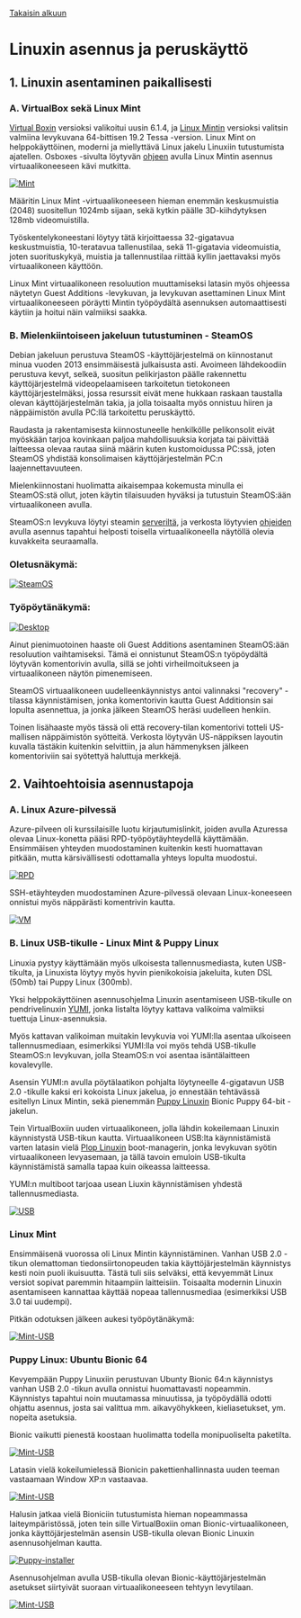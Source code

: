 [Takaisin alkuun](../../../README.md)

# Linuxin asennus ja peruskäyttö

## 1. Linuxin asentaminen paikallisesti

### A. VirtualBox sekä Linux Mint

[Virtual Boxin](https://www.virtualbox.org/wiki/Downloads) versioksi valikoitui uusin 6.1.4, ja [Linux Mintin](https://www.osboxes.org/linux-mint/) versioksi valitsin valmiina levykuvana 64-bittisen 19.2 Tessa -version. Linux Mint on helppokäyttöinen, moderni ja miellyttävä Linux jakelu Linuxiin tutustumista ajatellen. Osboxes -sivulta löytyvän [ohjeen](https://www.osboxes.org/guide/) avulla Linux Mintin asennus virtuaalikoneeseen kävi mutkitta.

[![Mint](https://raw.githubusercontent.com/tuuchen/Linux-E9955-2020/master/src/materiaali/Mint.PNG)](https://raw.githubusercontent.com/tuuchen/Linux-E9955-2020/master/src/materiaali/Mint.PNG)

Määritin Linux Mint -virtuaalikoneeseen hieman enemmän keskusmuistia (2048) suositellun 1024mb sijaan, sekä kytkin päälle 3D-kiihdytyksen 128mb videomuistilla.

Työskentelykoneestani löytyy tätä kirjoittaessa 32-gigatavua keskustmuistia, 10-teratavua tallenustilaa, sekä 11-gigatavia videomuistia, joten suorituskykyä, muistia ja tallennustilaa riittää kyllin jaettavaksi myös virtuaalikoneen käyttöön.

Linux Mint virtuaalikoneen resoluution muuttamiseksi latasin myös ohjeessa näytetyn Guest Additions -levykuvan, ja levykuvan asettaminen Linux Mint virtuaalikoneeseen pöräytti Mintin työpöydältä asennuksen automaattisesti käytiin ja hoitui näin valmiiksi saakka.

### B. Mielenkiintoiseen jakeluun tutustuminen - SteamOS

Debian jakeluun perustuva SteamOS -käyttöjärjestelmä on kiinnostanut minua vuoden 2013 ensimmäisestä julkaisusta asti. Avoimeen lähdekoodiin perustuva kevyt, selkeä, suositun pelikirjaston päälle rakennettu käyttöjärjestelmä videopelaamiseen tarkoitetun tietokoneen käyttöjärjestelmäksi, jossa resurssit eivät mene hukkaan raskaan taustalla olevan käyttöjärjestelmän takia, ja jolla toisaalta myös onnistuu hiiren ja näppäimistön avulla PC:llä tarkoitettu peruskäyttö.

Raudasta ja rakentamisesta kiinnostuneelle henkilkölle pelikonsolit eivät myöskään tarjoa kovinkaan paljoa mahdollisuuksia korjata tai päivittää laitteessa olevaa rautaa siinä määrin kuten kustomoidussa PC:ssä, joten SteamOS yhdistää konsolimaisen käyttöjärjestelmän PC:n laajennettavuuteen.

Mielenkiinnostani huolimatta aikaisempaa kokemusta minulla ei SteamOS:stä ollut, joten käytin tilaisuuden hyväksi ja tutustuin SteamOS:ään virtuaalikoneen avulla.

SteamOS:n levykuva löytyi steamin [serveriltä](http://repo.steampowered.com/download/), ja verkosta löytyvien [ohjeiden](https://www.dedoimedo.com/computers/steamos-virtualbox.html) avulla asennus tapahtui helposti toisella virtuaalikoneella näytöllä olevia kuvakkeita seuraamalla.

### Oletusnäkymä:

[![SteamOS](https://raw.githubusercontent.com/tuuchen/Linux-E9955-2020/master/src/materiaali/SteamOS.PNG)](https://raw.githubusercontent.com/tuuchen/Linux-E9955-2020/master/src/materiaali/SteamOS.PNG)

### Työpöytänäkymä:

[![Desktop](https://raw.githubusercontent.com/tuuchen/Linux-E9955-2020/master/src/materiaali/SteamOS_Desktop.PNG)](https://raw.githubusercontent.com/tuuchen/Linux-E9955-2020/master/src/materiaali/SteamOS_Desktop.PNG)

Ainut pienimuotoinen haaste oli Guest Additions asentaminen SteamOS:ään resoluution vaihtamiseksi. Tämä ei onnistunut SteamOS:n työpöydältä löytyvän komentorivin avulla, sillä se johti virheilmoitukseen ja virtuaalikoneen näytön pimenemiseen.

SteamOS virtuaalikoneen uudelleenkäynnistys antoi valinnaksi "recovery" -tilassa käynnistämisen, jonka komentorivin kautta Guest Additionsin sai lopulta asennettua, ja jonka jälkeen SteamOS heräsi uudelleen henkiin.

Toinen lisähaaste myös tässä oli että recovery-tilan komentorivi totteli US-mallisen näppäimistön syötteitä. Verkosta löytyvän US-näppiksen layoutin kuvalla tästäkin kuitenkin selvittiin, ja alun hämmenyksen jälkeen komentoriviin sai syötettyä haluttuja merkkejä.

## 2. Vaihtoehtoisia asennustapoja

### A. Linux Azure-pilvessä

Azure-pilveen oli kurssilaisille luotu kirjautumislinkit, joiden avulla Azuressa olevaa Linux-konetta pääsi RPD-työpöytäyhteydellä käyttämään. Ensimmäisen yhteyden muodostaminen kuitenkin kesti huomattavan pitkään, mutta kärsivällisesti odottamalla yhteys lopulta muodostui.

[![RPD](https://raw.githubusercontent.com/tuuchen/Linux-E9955-2020/master/src/materiaali/RPD.PNG)](https://raw.githubusercontent.com/tuuchen/Linux-E9955-2020/master/src/materiaali/RPD.PNG)

SSH-etäyhteyden muodostaminen Azure-pilvessä olevaan Linux-koneeseen onnistui myös näppärästi komentrivin kautta.

[![VM](https://raw.githubusercontent.com/tuuchen/Linux-E9955-2020/master/src/materiaali/VM.PNG)](https://raw.githubusercontent.com/tuuchen/Linux-E9955-2020/master/src/materiaali/VM.PNG)

### B. Linux USB-tikulle - Linux Mint & Puppy Linux

Linuxia pystyy käyttämään myös ulkoisesta tallennusmediasta, kuten USB-tikulta, ja Linuxista löytyy myös hyvin pienikokoisia jakeluita, kuten DSL (50mb) tai Puppy Linux (300mb).

Yksi helppokäyttöinen asennusohjelma Linuxin asentamiseen USB-tikulle on pendrivelinuxin [YUMI](https://www.pendrivelinux.com/yumi-multiboot-usb-creator/), jonka listalta löytyy kattava valikoima valmiiksi tuettuja Linux-asennuksia.

Myös kattavan valikoiman muitakin levykuvia voi YUMI:lla asentaa ulkoiseen tallennusmediaan, esimerkiksi YUMI:lla voi myös tehdä USB-tikulle SteamOS:n levykuvan, jolla SteamOS:n voi asentaa isäntälaitteen kovalevylle.

Asensin YUMI:n avulla pöytälaatikon pohjalta löytyneelle 4-gigatavun USB 2.0 -tikulle kaksi eri kokoista Linux jakelua, jo ennestään tehtävässä esitellyn Linux Mintin, sekä pienemmän [Puppy Linuxin](http://puppylinux.com/) Bionic Puppy 64-bit -jakelun.

Tein VirtualBoxiin uuden virtuaalikoneen, jolla lähdin kokeilemaan Linuxin käynnistystä USB-tikun kautta. Virtuaalikoneen USB:lta käynnistämistä varten latasin vielä [Plop Linuxin](https://www.plop.at/en/ploplinux/index.html) boot-managerin, jonka levykuvan syötin virtuaalikoneen levyasemaan, ja tällä tavoin emuloin USB-tikulta käynnistämistä samalla tapaa kuin oikeassa laitteessa.

YUMI:n multiboot tarjoaa usean Liuxin käynnistämisen yhdestä tallennusmediasta.

[![USB](https://raw.githubusercontent.com/tuuchen/Linux-E9955-2020/master/src/materiaali/USB1.PNG)](https://raw.githubusercontent.com/tuuchen/Linux-E9955-2020/master/src/materiaali/USB1.PNG)

### Linux Mint

Ensimmäisenä vuorossa oli Linux Mintin käynnistäminen. Vanhan USB 2.0 -tikun olemattoman tiedonsiirtonopeuden takia käyttöjärjestelmän käynnistys kesti noin puoli ikuisuutta. Tästä tuli siis selväksi, että kevyemmät Linux versiot sopivat paremmin hitaampiin laitteisiin. Toisaalta modernin Linuxin asentamiseen kannattaa käyttää nopeaa tallennusmediaa (esimerkiksi USB 3.0 tai uudempi).

Pitkän odotuksen jälkeen aukesi työpöytänäkymä:

[![Mint-USB](https://raw.githubusercontent.com/tuuchen/Linux-E9955-2020/master/src/materiaali/USB2.PNG)](https://raw.githubusercontent.com/tuuchen/Linux-E9955-2020/master/src/materiaali/USB2.PNG)

### Puppy Linux: Ubuntu Bionic 64

Kevyempään Puppy Linuxiin perustuvan Ubunty Bionic 64:n käynnistys vanhan USB 2.0 -tikun avulla onnistui huomattavasti nopeammin. Käynnistys tapahtui noin muutamassa minuutissa, ja työpöydällä odotti ohjattu asennus, josta sai valittua mm. aikavyöhykkeen, kieliasetukset, ym. nopeita asetuksia.

Bionic vaikutti pienestä koostaan huolimatta todella monipuoliselta paketilta.

[![Mint-USB](https://raw.githubusercontent.com/tuuchen/Linux-E9955-2020/master/src/materiaali/USB3.PNG)](https://raw.githubusercontent.com/tuuchen/Linux-E9955-2020/master/src/materiaali/USB3.PNG)

Latasin vielä kokeilumielessä Bionicin pakettienhallinnasta uuden teeman vastaamaan Window XP:n vastaavaa.

[![Mint-USB](https://raw.githubusercontent.com/tuuchen/Linux-E9955-2020/master/src/materiaali/USB4.PNG)](https://raw.githubusercontent.com/tuuchen/Linux-E9955-2020/master/src/materiaali/USB4.PNG)

Halusin jatkaa vielä Bioniciin tutustumista hieman nopeammassa laiteympäristössä, joten tein sille VirtualBoxiin oman Bionic-virtuaalikoneen, jonka käyttöjärjestelmän asensin USB-tikulla olevan Bionic Linuxin asennusohjelman kautta.

[![Puppy-installer](https://raw.githubusercontent.com/tuuchen/Linux-E9955-2020/master/src/materiaali/installer.PNG)](https://raw.githubusercontent.com/tuuchen/Linux-E9955-2020/master/src/materiaali/installer.PNG)

Asennusohjelman avulla USB-tikulla olevan Bionic-käyttöjärjestelmän asetukset siirtyivät suoraan virtuaalikoneeseen tehtyyn levytilaan.

[![Mint-USB](https://raw.githubusercontent.com/tuuchen/Linux-E9955-2020/master/src/materiaali/Puppy.PNG)](https://raw.githubusercontent.com/tuuchen/Linux-E9955-2020/master/src/materiaali/Puppy.PNG)
